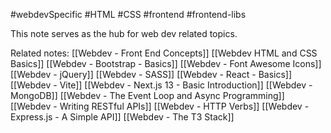 #webdevSpecific #HTML #CSS #frontend #frontend-libs 

This note serves as the hub for web dev related topics.

Related notes:
	[[Webdev - Front End Concepts]]
	[[Webdev HTML and CSS Basics]]
	[[Webdev - Bootstrap - Basics]]
	[[Webdev - Font Awesome Icons]]
	[[Webdev - jQuery]]
	[[Webdev - SASS]]
	[[Webdev - React - Basics]]
	[[Webdev - Vite]]
	[[Webdev - Next.js 13 - Basic Introduction]]
	[[Webdev - MongoDB]]
	[[Webdev - The Event Loop and Async Programming]]
	[[Webdev - Writing RESTful APIs]]
	[[Webdev - HTTP Verbs]]
	[[Webdev - Express.js - A Simple API]]
	[[Webdev - The T3 Stack]]

